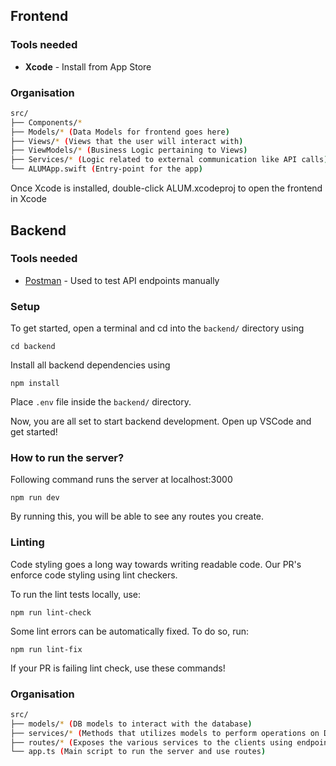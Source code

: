 ## Frontend
### Tools needed
- **Xcode** - Install from App Store

### Organisation
```bash
src/
├── Components/*
├── Models/* (Data Models for frontend goes here)
├── Views/* (Views that the user will interact with)
├── ViewModels/* (Business Logic pertaining to Views)
├── Services/* (Logic related to external communication like API calls)
└── ALUMApp.swift (Entry-point for the app)
```

Once Xcode is installed, double-click ALUM.xcodeproj to open the frontend in Xcode

## Backend
### Tools needed
- [Postman](https://www.postman.com/) - Used to test API endpoints manually

### Setup
To get started, open a terminal and cd into the `backend/` directory using 
```
cd backend
```

Install all backend dependencies using 
```
npm install
```

Place `.env` file inside the `backend/` directory. 

Now, you are all set to start backend development. Open up VSCode and get started!

### How to run the server?
Following command runs the server at localhost:3000
```
npm run dev
```
By running this, you will be able to see any routes you create.

### Linting
Code styling goes a long way towards writing readable code. Our PR's enforce code styling using lint checkers.

To run the lint tests locally, use:
```
npm run lint-check
```

Some lint errors can be automatically fixed. To do so, run:
```
npm run lint-fix
```
If your PR is failing lint check, use these commands!

### Organisation
```bash
src/
├── models/* (DB models to interact with the database)
├── services/* (Methods that utilizes models to perform operations on DB. Logic of the backend )
├── routes/* (Exposes the various services to the clients using endpoints)
└── app.ts (Main script to run the server and use routes)
```